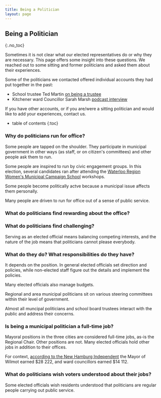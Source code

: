 ```yaml
---
title: Being a Politician
layout: page
---
```


Being a Politician
----------------------
{:.no_toc}

Sometimes it is not clear what our elected representatives do or why
they are necessary. This page offers some insight into these
questions. We reached out to some sitting and former politicians and
asked them about their experiences.

Some of the politicians we contacted offered individual accounts they
had put together in the past:

- School trustee Ted Martin [on being a
  trustee](./ted-martin-on-being-a-trustee)
- Kitchener ward Councillor Sarah Marsh [podcast
  interview](https://soundcloud.com/theglobalshuffle/city-councillor-sarah-marsh-learnings-in-the-nonpartisan-level-of-govt)

If you have other accounts, or if you are/were a sitting politician
and would like to add your experiences, contact us.

* table of contents
{:toc}

### Why do politicians run for office?

Some people are tapped on the shoulder. They participate in municipal
government in other ways (as staff, or on citizen's committees) and
other people ask them to run.

Some people are inspired to run by civic engagement groups. In this
election, several candidates ran after attending the [Waterloo Region
Women's Municipal Campaign School](https://learnhowtorun.com)
workshops.

Some people become politically actve because a municipal issue affects
them personally.

Many people are driven to run for office out of a sense of public
service.

### What do politicians find rewarding about the office?


### What do politicians find challenging?

Serving as an elected official means balancing competing interests,
and the nature of the job means that politicians cannot please
everybody. 

### What do they do? What responsibilities do they have?

It depends on the position. In general elected officials set direction
and policies, while non-elected staff figure out the details and
implement the policies. 

Many elected officials also manage budgets. 

Regional and area municipal politicians sit on various steering
committees within their level of government.

Almost all muncipal politicians and school board trustees interact
with the public and address their concerns. 

### Is being a municipal politician a full-time job?

Mayoral positions in the three cities are considered full-time jobs,
as-is the Regional Chair. Other positions are not. Many elected
officials hold other jobs in addition to their offices. 

For context, [according to the New Hamburg
Independent](https://www.newhamburgindependent.ca/news-story/7767503-wilmot-increases-council-salaries-to-keep-them-the-same) 
the Mayor of Wilmot earned $28 222, and ward councillors earned $14
112. 


### What do politicians wish voters understood about their jobs?

Some elected officials wish residents understood that politicians are
regular people carrying out public service. 

